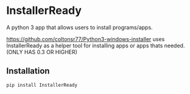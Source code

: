 # InstallerReady

A python 3 app that allows users to install programs/apps.

https://github.com/coltonsr77/Python3-windows-installer uses InstallerReady as a helper tool for installing apps or apps thats needed. (ONLY HAS 0.3 OR HIGHER)

## Installation
```bash
pip install InstallerReady
